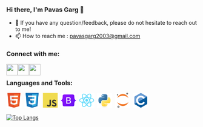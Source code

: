### Hi there, I'm Pavas Garg 👋

<ul>
  <li> 💬 If you have any question/feedback, please do not hesitate to reach out to me!            </li>
  <li> 📫 How to reach me : <a href = "mailto:pavasgarg2003@gmail.com">pavasgarg2003@gmail.com</a> </li>
<!--   <li> 🚀 I'm currently working on                </li> -->
</ul>


### Connect with me:

<a href = "https://www.linkedin.com/"><img align = "left" width = "30px" height = "30px" src ="https://raw.githubusercontent.com/yushi1007/yushi1007/main/images/linkedin.png"/></a>
<a href = "https://www.twitter.com/"><img align = "left" width = "30px" height = "30px" src ="https://user-images.githubusercontent.com/97559428/180426804-a594c867-2e4a-4343-be5e-95fda672d5c4.png"/></a> 
<a href = "https://www.instagram.com/"><img align = "left" width = "30px" height = "30px" src ="https://user-images.githubusercontent.com/97559428/180426788-9f0504eb-0f15-4023-bfc3-83dd5d97771b.png"/></a> 

<br>

### Languages and Tools:
<img src="https://github.com/devicons/devicon/blob/master/icons/html5/html5-original.svg" title="HTML5" alt="HTML" width="40" height="40"/>&nbsp;
<img src="https://github.com/devicons/devicon/blob/master/icons/css3/css3-original.svg"  title="CSS3" alt="CSS" width="40" height="40"/>&nbsp;
<img src="https://github.com/devicons/devicon/blob/master/icons/javascript/javascript-original.svg"  title="CSS3" alt="CSS" width="40" height="40"/>&nbsp;
<img src="https://github.com/devicons/devicon/blob/master/icons/bootstrap/bootstrap-original.svg"  title="CSS3" alt="CSS" width="40" height="40"/>&nbsp;
<img src="https://github.com/devicons/devicon/blob/master/icons/react/react-original.svg"  title="CSS3" alt="CSS" width="40" height="40"/>&nbsp;
<img src="https://github.com/devicons/devicon/blob/master/icons/python/python-original.svg"  title="CSS3" alt="CSS" width="40" height="40"/>&nbsp;
<img src="https://github.com/devicons/devicon/blob/master/icons/jupyter/jupyter-original.svg"  title="CSS3" alt="CSS" width="40" height="40"/>&nbsp;
<img src="https://github.com/devicons/devicon/blob/master/icons/c/c-original.svg"  title="CSS3" alt="CSS" width="40" height="40"/>&nbsp;





[![Top Langs](https://github-readme-stats.vercel.app/api/top-langs/?username=pavas23&layout=compact&theme=github_dark)](https://github.com/pavas23/github-readme-stats)







